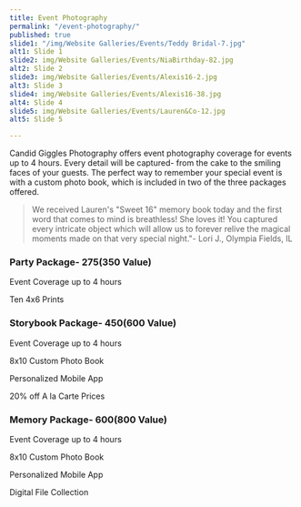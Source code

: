 ```yaml
---
title: Event Photography
permalink: "/event-photography/"
published: true
slide1: "/img/Website Galleries/Events/Teddy Bridal-7.jpg"
alt1: Slide 1
slide2: img/Website Galleries/Events/NiaBirthday-82.jpg
alt2: Slide 2
slide3: img/Website Galleries/Events/Alexis16-2.jpg
alt3: Slide 3
slide4: img/Website Galleries/Events/Alexis16-38.jpg
alt4: Slide 4
slide5: img/Website Galleries/Events/Lauren&Co-12.jpg
alt5: Slide 5

---
```


Candid Giggles Photography offers event photography coverage for events up to 4 hours. Every detail will be captured- from the cake to the smiling faces of your guests. The perfect way to remember your special event is with a custom photo book, which is included in two of the three packages offered. 

> We received Lauren's "Sweet 16" memory book today and the first word that comes to mind is breathless! She loves it! You captured every intricate object which will allow us to forever relive the magical moments made on that very special night."- Lori J., Olympia Fields, IL

### Party Package- $275 ($350 Value)
Event Coverage up to 4 hours

Ten 4x6 Prints


### Storybook Package- $450 ($600 Value)
Event Coverage up to 4 hours

8x10 Custom Photo Book

Personalized Mobile App 

20% off A la Carte Prices


### Memory Package- $600 ($800 Value)
Event Coverage up to 4 hours

8x10 Custom Photo Book

Personalized Mobile App 

Digital File Collection





